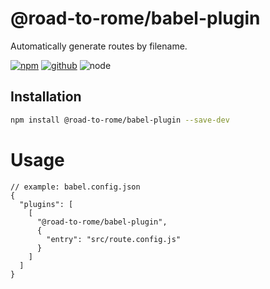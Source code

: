 # @road-to-rome/babel-plugin

Automatically generate routes by filename.

[![npm][npm-badge]][npm-url]
[![github][github-badge]][github-url]
![node][node-badge]

[npm-url]: https://www.npmjs.com/package/@road-to-rome/babel-plugin
[npm-badge]: https://img.shields.io/npm/v/@road-to-rome/babel-plugin.svg?style=flat-square&logo=npm
[github-url]: https://github.com/airkro/road-to-rome/tree/master/packages/babel-plugin
[github-badge]: https://img.shields.io/npm/l/@road-to-rome/babel-plugin.svg?style=flat-square&colorB=blue&logo=github
[node-badge]: https://img.shields.io/node/v/@road-to-rome/babel-plugin.svg?style=flat-square&colorB=green&logo=node.js

## Installation

```bash
npm install @road-to-rome/babel-plugin --save-dev
```

# Usage

```jsonc
// example: babel.config.json
{
  "plugins": [
    [
      "@road-to-rome/babel-plugin",
      {
        "entry": "src/route.config.js"
      }
    ]
  ]
}
```
